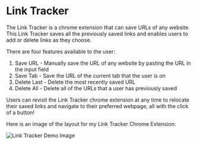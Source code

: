 # Link Tracker

The Link Tracker is a chrome extension that can save URLs of any website. This Link Tracker saves all the previously saved links and enables users to add or delete links as they choose.

There are four features available to the user: 
1. Save URL - Manually save the URL of any website by pasting the URL in the input field
2. Save Tab - Save the URL of the current tab that the user is on
3. Delete Last - Delete the most recently saved URL
4. Delete All - Delete all of the URLs that a user has previously saved

Users can revisit the Link Tracker chrome extension at any time to relocate their saved links and navigate to their preferred webpage, all with the click of a button!

Here is an image of the layout for my Link Tracker Chrome Extension:


![Link Tracker Demo Image](https://user-images.githubusercontent.com/80857111/171526461-9de21faf-5bf5-441b-8a5d-df1d71dcef34.png)
